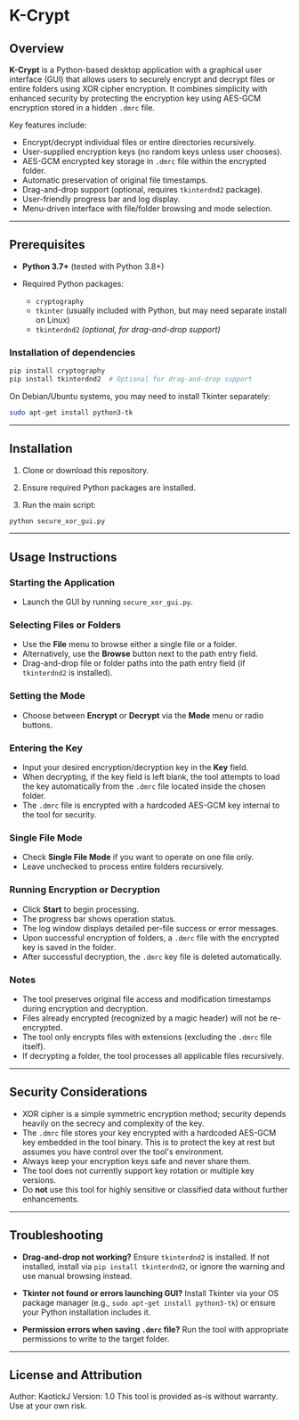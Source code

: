 # K-Crypt

## Overview

**K-Crypt** is a Python-based desktop application with a graphical user interface (GUI) that allows users to securely encrypt and decrypt files or entire folders using XOR cipher encryption. It combines simplicity with enhanced security by protecting the encryption key using AES-GCM encryption stored in a hidden `.dmrc` file.

Key features include:

* Encrypt/decrypt individual files or entire directories recursively.
* User-supplied encryption keys (no random keys unless user chooses).
* AES-GCM encrypted key storage in `.dmrc` file within the encrypted folder.
* Automatic preservation of original file timestamps.
* Drag-and-drop support (optional, requires `tkinterdnd2` package).
* User-friendly progress bar and log display.
* Menu-driven interface with file/folder browsing and mode selection.

---

## Prerequisites

* **Python 3.7+** (tested with Python 3.8+)
* Required Python packages:

  * `cryptography`
  * `tkinter` (usually included with Python, but may need separate install on Linux)
  * `tkinterdnd2` *(optional, for drag-and-drop support)*

### Installation of dependencies

```bash
pip install cryptography
pip install tkinterdnd2  # Optional for drag-and-drop support
```

On Debian/Ubuntu systems, you may need to install Tkinter separately:

```bash
sudo apt-get install python3-tk
```

---

## Installation

1. Clone or download this repository.

2. Ensure required Python packages are installed.

3. Run the main script:

```bash
python secure_xor_gui.py
```

---

## Usage Instructions

### Starting the Application

* Launch the GUI by running `secure_xor_gui.py`.

### Selecting Files or Folders

* Use the **File** menu to browse either a single file or a folder.
* Alternatively, use the **Browse** button next to the path entry field.
* Drag-and-drop file or folder paths into the path entry field (if `tkinterdnd2` is installed).

### Setting the Mode

* Choose between **Encrypt** or **Decrypt** via the **Mode** menu or radio buttons.

### Entering the Key

* Input your desired encryption/decryption key in the **Key** field.
* When decrypting, if the key field is left blank, the tool attempts to load the key automatically from the `.dmrc` file located inside the chosen folder.
* The `.dmrc` file is encrypted with a hardcoded AES-GCM key internal to the tool for security.

### Single File Mode

* Check **Single File Mode** if you want to operate on one file only.
* Leave unchecked to process entire folders recursively.

### Running Encryption or Decryption

* Click **Start** to begin processing.
* The progress bar shows operation status.
* The log window displays detailed per-file success or error messages.
* Upon successful encryption of folders, a `.dmrc` file with the encrypted key is saved in the folder.
* After successful decryption, the `.dmrc` key file is deleted automatically.

### Notes

* The tool preserves original file access and modification timestamps during encryption and decryption.
* Files already encrypted (recognized by a magic header) will not be re-encrypted.
* The tool only encrypts files with extensions (excluding the `.dmrc` file itself).
* If decrypting a folder, the tool processes all applicable files recursively.

---

## Security Considerations

* XOR cipher is a simple symmetric encryption method; security depends heavily on the secrecy and complexity of the key.
* The `.dmrc` file stores your key encrypted with a hardcoded AES-GCM key embedded in the tool binary. This is to protect the key at rest but assumes you have control over the tool's environment.
* Always keep your encryption keys safe and never share them.
* The tool does not currently support key rotation or multiple key versions.
* Do **not** use this tool for highly sensitive or classified data without further enhancements.

---

## Troubleshooting

* **Drag-and-drop not working?**
  Ensure `tkinterdnd2` is installed. If not installed, install via `pip install tkinterdnd2`, or ignore the warning and use manual browsing instead.

* **Tkinter not found or errors launching GUI?**
  Install Tkinter via your OS package manager (e.g., `sudo apt-get install python3-tk`) or ensure your Python installation includes it.

* **Permission errors when saving `.dmrc` file?**
  Run the tool with appropriate permissions to write to the target folder.

---

## License and Attribution

Author: KaotickJ
Version: 1.0
This tool is provided as-is without warranty. Use at your own risk.
